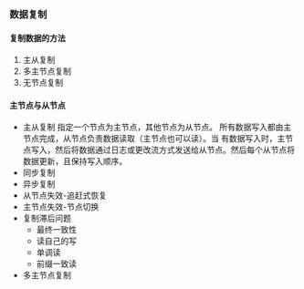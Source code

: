 ### 数据复制
#### 复制数据的方法
1. 主从复制
2. 多主节点复制
3. 无节点复制
#### 主节点与从节点
* 主从复制 指定一个节点为主节点，其他节点为从节点。 所有数据写入都由主节点完成，从节点负责数据读取（主节点也可以读）。当
有数据写入时，主节点写入，然后将数据通过日志或更改流方式发送给从节点。然后每个从节点将数据更新，且保持写入顺序。
* 同步复制
* 异步复制
* 从节点失效-追赶式恢复
* 主节点失效-节点切换
* 复制滞后问题
  * 最终一致性
  * 读自己的写
  * 单调读
  * 前缀一致读
* 多主节点复制
